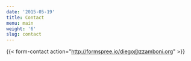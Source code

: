 ```yaml
---
date: '2015-05-19'
title: Contact
menu: main
weight: '6'
slug: contact
---
```


{{< form-contact action="http://formspree.io/diego@zzamboni.org" >}}
